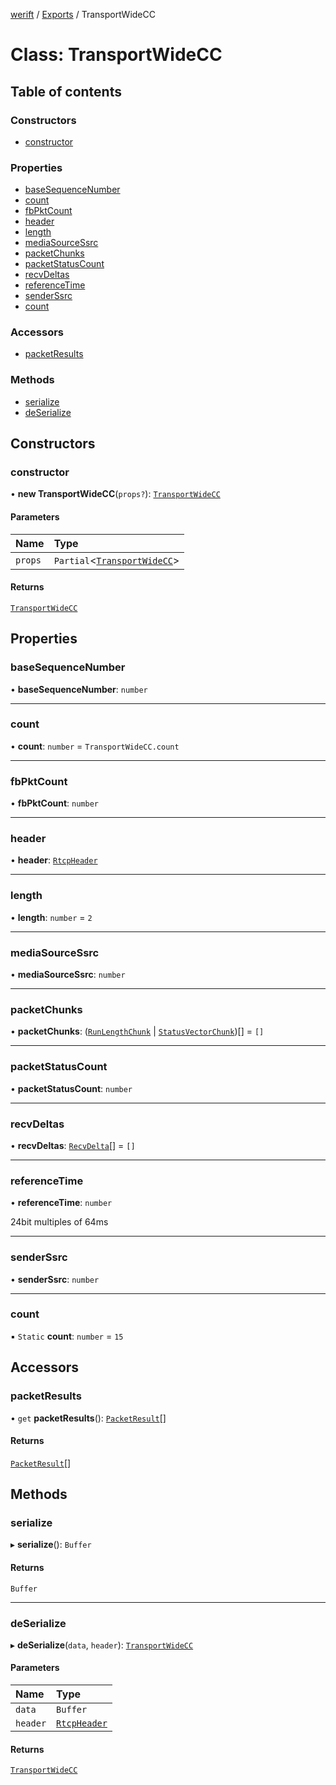 [werift](../README.md) / [Exports](../modules.md) / TransportWideCC

# Class: TransportWideCC

## Table of contents

### Constructors

- [constructor](TransportWideCC.md#constructor)

### Properties

- [baseSequenceNumber](TransportWideCC.md#basesequencenumber)
- [count](TransportWideCC.md#count)
- [fbPktCount](TransportWideCC.md#fbpktcount)
- [header](TransportWideCC.md#header)
- [length](TransportWideCC.md#length)
- [mediaSourceSsrc](TransportWideCC.md#mediasourcessrc)
- [packetChunks](TransportWideCC.md#packetchunks)
- [packetStatusCount](TransportWideCC.md#packetstatuscount)
- [recvDeltas](TransportWideCC.md#recvdeltas)
- [referenceTime](TransportWideCC.md#referencetime)
- [senderSsrc](TransportWideCC.md#senderssrc)
- [count](TransportWideCC.md#count-1)

### Accessors

- [packetResults](TransportWideCC.md#packetresults)

### Methods

- [serialize](TransportWideCC.md#serialize)
- [deSerialize](TransportWideCC.md#deserialize)

## Constructors

### constructor

• **new TransportWideCC**(`props?`): [`TransportWideCC`](TransportWideCC.md)

#### Parameters

| Name | Type |
| :------ | :------ |
| `props` | `Partial`\<[`TransportWideCC`](TransportWideCC.md)\> |

#### Returns

[`TransportWideCC`](TransportWideCC.md)

## Properties

### baseSequenceNumber

• **baseSequenceNumber**: `number`

___

### count

• **count**: `number` = `TransportWideCC.count`

___

### fbPktCount

• **fbPktCount**: `number`

___

### header

• **header**: [`RtcpHeader`](RtcpHeader.md)

___

### length

• **length**: `number` = `2`

___

### mediaSourceSsrc

• **mediaSourceSsrc**: `number`

___

### packetChunks

• **packetChunks**: ([`RunLengthChunk`](RunLengthChunk.md) \| [`StatusVectorChunk`](StatusVectorChunk.md))[] = `[]`

___

### packetStatusCount

• **packetStatusCount**: `number`

___

### recvDeltas

• **recvDeltas**: [`RecvDelta`](RecvDelta.md)[] = `[]`

___

### referenceTime

• **referenceTime**: `number`

24bit multiples of 64ms

___

### senderSsrc

• **senderSsrc**: `number`

___

### count

▪ `Static` **count**: `number` = `15`

## Accessors

### packetResults

• `get` **packetResults**(): [`PacketResult`](PacketResult.md)[]

#### Returns

[`PacketResult`](PacketResult.md)[]

## Methods

### serialize

▸ **serialize**(): `Buffer`

#### Returns

`Buffer`

___

### deSerialize

▸ **deSerialize**(`data`, `header`): [`TransportWideCC`](TransportWideCC.md)

#### Parameters

| Name | Type |
| :------ | :------ |
| `data` | `Buffer` |
| `header` | [`RtcpHeader`](RtcpHeader.md) |

#### Returns

[`TransportWideCC`](TransportWideCC.md)
